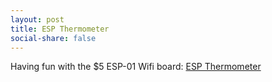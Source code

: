 ```yaml
---
layout: post
title: ESP Thermometer
social-share: false
---
```

Having fun with the $5 ESP-01 Wifi board: [ESP Thermometer](http://gabor.maylander.net/esp-thermometer/)
